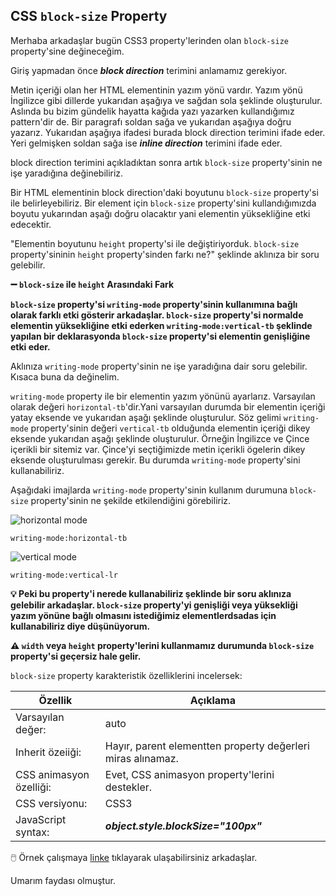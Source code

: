 ## CSS `block-size` Property

Merhaba arkadaşlar bugün CSS3 property'lerinden olan `block-size` property'sine değineceğim.

Giriş yapmadan önce **_block direction_** terimini anlamamız gerekiyor.

Metin içeriği olan her HTML elementinin yazım yönü vardır. Yazım yönü İngilizce gibi dillerde yukarıdan aşağıya ve sağdan sola şeklinde oluşturulur. Aslında bu bizim gündelik hayatta kağıda yazı yazarken kullandığımız pattern'dir de. Bir paragrafı soldan sağa ve yukarıdan aşağıya doğru yazarız. Yukarıdan aşağıya ifadesi burada block direction terimini ifade eder. Yeri gelmişken soldan sağa ise **_inline direction_** terimini ifade eder. 

block direction terimini açıkladıktan sonra artık `block-size` property'sinin ne işe yaradığına değinebiliriz. 

Bir HTML elementinin block direction'daki boyutunu `block-size` property'si ile belirleyebiliriz. Bir element için `block-size` property'sini kullandığımızda boyutu yukarından aşağı doğru olacaktır yani elementin yüksekliğine etki edecektir. 

"Elementin boyutunu `height` property'si ile değiştiriyorduk. `block-size` property'sininin `height` property'sinden farkı ne?" şeklinde aklınıza bir soru gelebilir.

**➖ `block-size` ile `height` Arasındaki Fark**

**`block-size` property'si `writing-mode` property'sinin kullanımına bağlı olarak farklı etki gösterir arkadaşlar. `block-size` property'si normalde elementin yüksekliğine etki ederken `writing-mode:vertical-tb` şeklinde yapılan bir deklarasyonda `block-size` property'si elementin genişliğine etki eder.**

Aklınıza `writing-mode` property'sinin ne işe yaradığına dair soru gelebilir. Kısaca buna da değinelim. 

`writing-mode` property ile bir elementin yazım yönünü ayarlarız. Varsayılan olarak değeri `horizontal-tb`'dir.Yani varsayılan durumda bir elementin içeriği yatay eksende ve yukarıdan aşağı şeklinde oluşturulur. Söz gelimi `writing-mode` property'sinin değeri `vertical-tb` olduğunda elementin içeriği dikey eksende yukarıdan aşağı şeklinde oluşturulur. Örneğin İngilizce ve Çince içerikli bir sitemiz var. Çince'yi seçtiğimizde metin içerikli ögelerin dikey eksende oluşturulması gerekir. Bu durumda `writing-mode` property'sini kullanabiliriz.

Aşağıdaki imajlarda `writing-mode` property'sinin kullanım durumuna `block-size` property'sinin ne şekilde etkilendiğini görebiliriz.

![horizontal mode](https://developer.mozilla.org/en-US/docs/Web/CSS/CSS_flow_layout/Block_and_inline_layout_in_normal_flow/mdn-horizontal.png)

`writing-mode:horizontal-tb`

![vertical mode](https://developer.mozilla.org/en-US/docs/Web/CSS/CSS_flow_layout/Block_and_inline_layout_in_normal_flow/mdn-vertical.png)

`writing-mode:vertical-lr`

**💡 Peki bu property'i nerede kullanabiliriz şeklinde bir soru aklınıza gelebilir arkadaşlar. `block-size` property'yi genişliği veya yüksekliği yazım yönüne bağlı olmasını istediğimiz elementlerdsadas için kullanabiliriz diye düşünüyorum.** 

**⚠️ `width` veya `height` property'lerini kullanmamız durumunda `block-size` property'si geçersiz hale gelir.**




`block-size` property karakteristik özelliklerini incelersek:

| **Özellik**             | **Açıklama**                                                |
|-------------------------|-------------------------------------------------------------|
| Varsayılan değer:       | auto                                                        |
| Inherit özeiiği:        | Hayır, parent elementten property değerleri miras alınamaz. |
| CSS animasyon özelliği: | Evet, CSS animasyon property'lerini destekler.              |
| CSS versiyonu:          | CSS3                                                        |
| JavaScript syntax:      | **_object.style.blockSize="100px"_**                        |


🖱️ Örnek çalışmaya [linke](https://codepen.io/eminaltan/pen/mdvxgLM) tıklayarak ulaşabilirsiniz arkadaşlar.


Umarım faydası olmuştur.

